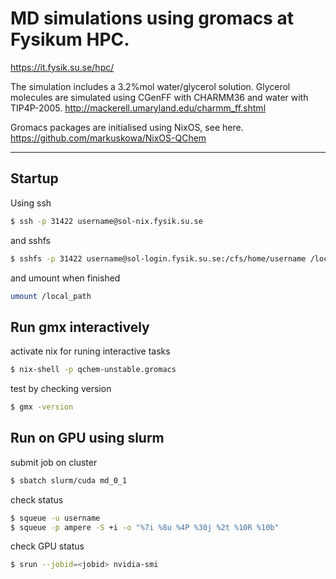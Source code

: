 # MD simulations using gromacs at Fysikum HPC. 
https://it.fysik.su.se/hpc/

The simulation includes a 3.2%mol water/glycerol solution. 
Glycerol molecules are simulated using CGenFF with CHARMM36 and water with TIP4P-2005.
http://mackerell.umaryland.edu/charmm_ff.shtml

Gromacs packages are initialised using NixOS, see here. 
https://github.com/markuskowa/NixOS-QChem

-----

## Startup

Using ssh
```bash 
$ ssh -p 31422 username@sol-nix.fysik.su.se
```
and sshfs
```bash
$ sshfs -p 31422 username@sol-login.fysik.su.se:/cfs/home/username /local_path
```
and umount when finished
```bash
umount /local_path
```

## Run gmx interactively
activate nix for runing interactive tasks
```bash 
$ nix-shell -p qchem-unstable.gromacs
```
test by checking version
```bash 
$ gmx -version
```

## Run on GPU using slurm

submit job on cluster
```bash
$ sbatch slurm/cuda md_0_1
```
check status
```bash
$ squeue -u username
$ squeue -p ampere -S +i -o "%7i %8u %4P %30j %2t %10R %10b"
```

check GPU status
```bash
$ srun --jobid=<jobid> nvidia-smi
```
